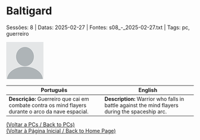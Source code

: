 
# Baltigard

Sessões: 8 | Datas: 2025-02-27 | Fontes: s08_-_2025-02-27.txt | Tags: pc, guerreiro

![Baltigard](blank.png)

| Português | English |
|-----------|---------|
| **Descrição:** Guerreiro que cai em combate contra os mind flayers durante o arco da nave espacial. | **Description:** Warrior who falls in battle against the mind flayers during the spaceship arc. |

[(Voltar a PCs / Back to PCs)](pcs.md)  
[(Voltar à Página Inicial / Back to Home Page)](../../home.md)



























